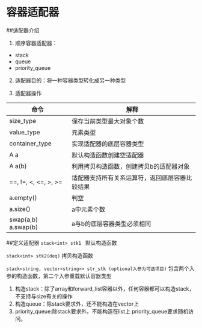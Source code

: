# 容器适配器
##适配器介绍
1. 顺序容器适配器：
* stack
* queue
* priority_queue

2. 适配器目的：将一种容器类型转化成另一种类型

3. 适配器操作

| 命令 | 解释 |
| --- | --- |
|size_type|保存当前类型最大对象个数|
|value_type|元素类型|
|container_type|实现适配器的底层容器类型|
|A a|默认构造函数创建空适配器|
|A a(b)|利用拷贝构造函数，创建拷贝b的适配器对象|
|==, !=, <, <=, >, >=|适配器支持所有关系运算符，返回底层容器比较结果|
|a.empty()|判空|
|a.size()|a中元素个数|
|swap(a,b) a.swap(b)|a与b的底层容器类型必须相同|

##定义适配器
`stack<int> stk1 ` 默认构造函数

`stack<int> stk2(deq)` 拷贝构造函数
 
`stack<string, vector<string>> str_stk (optional入参为可选项目)` 包含两个入参的构造函数，第二个入参重载默认容器类型

1. 构造stack：除了array和forward_list容器以外，任何容器都可以构造stack，不支持与size有关的操作
2. 构造queue：除stack要求外，还不能构造在vector上
3. priority_queue:除stack要求外，不能构造在list上
                    priority_queue要求随机访问。
